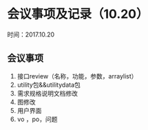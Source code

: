 # 会议事项及记录（10.20） #


时间：2017.10.20

## 会议事项 ##
1. 接口review（名称，功能，参数，arraylist）
2. utility包&&utilitydata包
3. 需求规格说明文档修改
4. 图修改
5. 用户界面
6. vo ，po，问题